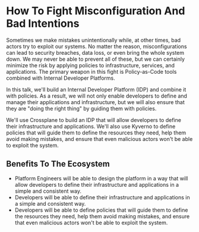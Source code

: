 # How To Fight Misconfiguration And Bad Intentions

Sometimes we make mistakes unintentionally while, at other times, bad actors try to exploit our systems. No matter the reason, misconfigurations can lead to security breaches, data loss, or even bring the whole system down. We may never be able to prevent all of these, but we can certainly minimize the risk by applying policies to infrastructure, services, and applications. The primary weapon in this fight is Policy-as-Code tools combined with Internal Developer Platforms.

In this talk, we'll build an Internal Developer Platform (IDP) and combine it with policies. As a result, we will not only enable developers to define and manage their applications and infrastructure, but we will also ensure that they are "doing the right thing" by guiding them with policies.

We'll use Crossplane to build an IDP that will allow developers to define their infrastructure and applications. We'll also use Kyverno to define policies that will guide them to define the resources they need, help them avoid making mistakes, and ensure that even malicious actors won't be able to exploit the system.

## Benefits To The Ecosystem

* Platform Engineers will be able to design the platform in a way that will allow developers to define their infrastructure and applications in a simple and consistent way.
* Developers will be able to define their infrastructure and applications in a simple and consistent way.
* Developers will be able to define policies that will guide them to define the resources they need, help them avoid making mistakes, and ensure that even malicious actors won't be able to exploit the system.
